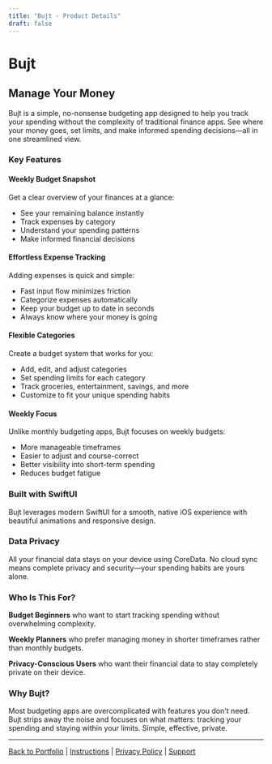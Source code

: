 ```yaml
---
title: "Bujt - Product Details"
draft: false
---
```


# Bujt

## Manage Your Money

Bujt is a simple, no-nonsense budgeting app designed to help you track your spending without the complexity of traditional finance apps. See where your money goes, set limits, and make informed spending decisions—all in one streamlined view.

### Key Features

#### Weekly Budget Snapshot
Get a clear overview of your finances at a glance:
- See your remaining balance instantly
- Track expenses by category
- Understand your spending patterns
- Make informed financial decisions

#### Effortless Expense Tracking
Adding expenses is quick and simple:
- Fast input flow minimizes friction
- Categorize expenses automatically
- Keep your budget up to date in seconds
- Always know where your money is going

#### Flexible Categories
Create a budget system that works for you:
- Add, edit, and adjust categories
- Set spending limits for each category
- Track groceries, entertainment, savings, and more
- Customize to fit your unique spending habits

#### Weekly Focus
Unlike monthly budgeting apps, Bujt focuses on weekly budgets:
- More manageable timeframes
- Easier to adjust and course-correct
- Better visibility into short-term spending
- Reduces budget fatigue

### Built with SwiftUI
Bujt leverages modern SwiftUI for a smooth, native iOS experience with beautiful animations and responsive design.

### Data Privacy
All your financial data stays on your device using CoreData. No cloud sync means complete privacy and security—your spending habits are yours alone.

### Who Is This For?

**Budget Beginners** who want to start tracking spending without overwhelming complexity.

**Weekly Planners** who prefer managing money in shorter timeframes rather than monthly budgets.

**Privacy-Conscious Users** who want their financial data to stay completely private on their device.

### Why Bujt?

Most budgeting apps are overcomplicated with features you don't need. Bujt strips away the noise and focuses on what matters: tracking your spending and staying within your limits. Simple, effective, private.

---

[Back to Portfolio](/rory-allen/portfolio/bujt/) | [Instructions](/rory-allen/bujt/instructions/) | [Privacy Policy](/rory-allen/bujt/privacy/) | [Support](/rory-allen/bujt/support/)
